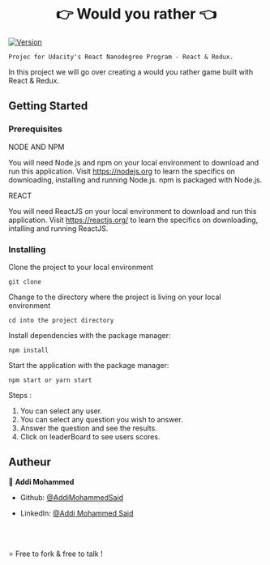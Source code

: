 <h1 align="center">👉 Would you rather 👈</h1>
<p>
  <a href="https://www.npmjs.com/package/todo" target="_blank">
    <img alt="Version" src="https://img.shields.io/npm/v/todo.svg">
  </a>
</p>

```
Projec for Udacity's React Nanodegree Program - React & Redux.
```

In this project we will go over creating a would you rather game built with React & Redux.

## Getting Started

### Prerequisites

NODE AND NPM

You will need Node.js and npm on your local environment to download and run this application. Visit https://nodejs.org to learn the specifics on downloading, installing and running Node.js. npm is packaged with Node.js.

REACT

You will need ReactJS on your local environment to download and run this application. Visit https://reactjs.org/ to learn the specifics on downloading, intalling and running ReactJS.

### Installing

Clone the project to your local environment

```
git clone
```

Change to the directory where the project is living on your local environment

```
cd into the project directory
```

Install dependencies with the package manager:

```
npm install
```

Start the application with the package manager:

```
npm start or yarn start
```

Steps :

1. You can select any user.
2. You can select any question you wish to answer.
3. Answer the question and see the results.
4. Click on leaderBoard to see users scores.

## Autheur

👤 **Addi Mohammed**

- Github: [@AddiMohammedSaid](https://github.com/AddiMohammedSaid)

- LinkedIn: [@Addi Mohammed Said](https://www.linkedin.com/in/mohammed-said-addi-7a4069167/)

<br>
<br>

⭐️ Free to fork & free to talk !
